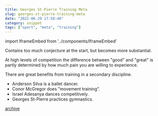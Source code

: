 ```yaml
---
title: Georges St-Pierre Training Meta
slug: georges-st-pierre-training-meta
date: "2021-06-29 17:58:46"
category: snippet
tags: ["sport", "meta", "training"]
---
```


import IframeEmbed from '../components/IframeEmbed'

<IframeEmbed src='https://youtube.com/embed/3lsGr4s9rGI' />

Contains too much conjecture at the start, but becomes more substantial.

At high levels of competition the difference between "good" and "great" is
partly determined by how much pain you are willing to experience.

There are great benefits from training in a secondary discipline.

- Anderson Silva is a ballet dancer.
- Conor McGregor does "movement training".
- Israel Adesanya dances competitively.
- Georges St-Pierre practices gymnastics.

[archive](https://us-east1-johnmathews-website.cloudfunctions.net/download?obj=movies/georges-saint-pierre-better-than-everyone---metaTraining.mp4)
